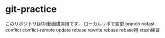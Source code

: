 # git-practice
このリポジトリはGit動画講座用です．
ローカルリポで変更
branch
nofast
conflict
conflict-remote update
rebase
rewrite rebase
rebase用
stash練習
